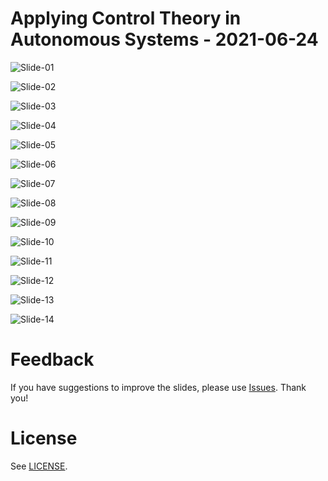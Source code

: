 # Applying Control Theory in Autonomous Systems - 2021-06-24

![Slide-01](img/p01.png)

![Slide-02](img/p02.png)

![Slide-03](img/p03.png)

![Slide-04](img/p04.png)

![Slide-05](img/p05.png)

![Slide-06](img/p06.png)

![Slide-07](img/p07.png)

![Slide-08](img/p08.png)

![Slide-09](img/p09.png)

![Slide-10](img/p10.png)

![Slide-11](img/p11.png)

![Slide-12](img/p12.png)

![Slide-13](img/p13.png)

![Slide-14](img/p14.png)

# Feedback

If you have suggestions to improve the slides, please use [Issues](../../../issues). Thank you!

# License

See [LICENSE](../LICENSE).
